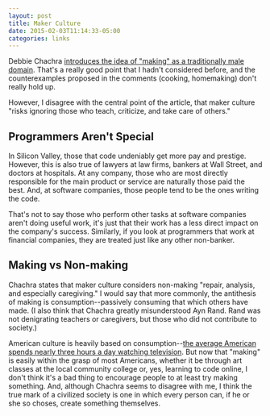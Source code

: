 ```yaml
---
layout: post
title: Maker Culture
date: 2015-02-03T11:14:33-05:00
categories: links
---
```


Debbie Chachra [introduces the idea of "making" as a traditionally male domain](http://www.theatlantic.com/technology/archive/2015/01/why-i-am-not-a-maker/384767/). That's a really good point that I hadn't considered before, and the counterexamples proposed in the comments (cooking, homemaking) don't really hold up.

However, I disagree with the central point of the article, that maker culture "risks ignoring those who teach, criticize, and take care of others."

## Programmers Aren't Special
In Silicon Valley, those that code undeniably get more pay and prestige. However, this is also true of lawyers at law firms, bankers at Wall Street, and doctors at hospitals. At any company, those who are most directly responsible for the main product or service are naturally those paid the best. And, at software companies, those people tend to be the ones writing the code.

That's not to say those who perform other tasks at software companies aren't doing useful work, it's just that their work has a less direct impact on the company's success. Similarly, if you look at programmers that work at financial companies, they are treated just like any other non-banker.

## Making vs Non-making
Chachra states that maker culture considers non-making "repair, analysis, and especially caregiving." I would say that more commonly, the antithesis of making is consumption--passively consuming that which others have made. (I also think that Chachra greatly misunderstood Ayn Rand. Rand was not denigrating teachers or caregivers, but those who did not contribute to society.)

American culture is heavily based on consumption--[the average American spends nearly three hours a day watching television][american-tv]. But now that "making" is easily within the grasp of most Americans, whether it be through art classes at the local community college or, yes, learning to code online, I don't think it's a bad thing to encourage people to at least try making something. And, although Chachra seems to disagree with me, I think the true mark of a civilized society is one in which every person can, if he or she so choses, create something themselves.


[american-tv]: <http://www.bls.gov/news.release/atus.nr0.htm>
